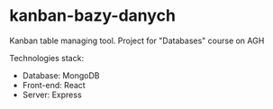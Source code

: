 # kanban-bazy-danych
Kanban table managing tool. Project for "Databases" course on AGH

Technologies stack:
- Database: MongoDB
- Front-end: React
- Server: Express

